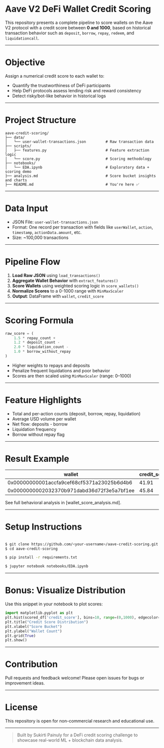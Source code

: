 #  Aave V2 DeFi Wallet Credit Scoring

This repository presents a complete pipeline to score wallets on the Aave V2 protocol with a credit score between **0 and 1000**, based on historical transaction behavior such as `deposit`, `borrow`, `repay`, `redeem`, and `liquidationcall`.

---

# Objective

Assign a numerical credit score to each wallet to:

- Quantify the trustworthiness of DeFi participants
- Help DeFi protocols assess lending risk and reward consistency
- Detect risky/bot-like behavior in historical logs

---

# Project Structure

```
aave-credit-scoring/
├── data/
│   └── user-wallet-transactions.json         # Raw transaction data
├── scripts/
│   ├── features.py                           # Feature extraction logic
│   └── score.py                              # Scoring methodology
├── notebooks/
│   └── EDA.ipynb                             # Exploratory data + scoring demo
├── analysis.md                               # Score bucket insights and charts
├── README.md                                 # You're here ✅
```

---

# Data Input

- JSON File: `user-wallet-transactions.json`
- Format: One record per transaction with fields like `userWallet`, `action`, `timestamp`, `actionData.amount`, etc.
- Size: \~100,000 transactions

---

# Pipeline Flow

1. **Load Raw JSON** using `load_transactions()`
2. **Aggregate Wallet Behavior** with `extract_features()`
3. **Score Wallets** using weighted scoring logic in `score_wallets()`
4. **Normalize Scores** to a 0-1000 range with `MinMaxScaler`
5. **Output**: DataFrame with `wallet`, `credit_score`

---

# Scoring Formula

```python
raw_score = (
    1.5 * repay_count +
    1.2 * deposit_count -
    2.0 * liquidation_count -
    1.0 * borrow_without_repay
)
```

- Higher weights to repays and deposits
- Penalize frequent liquidations and poor behavior
- Scores are then scaled using `MinMaxScaler` (range: 0–1000)

---

# Feature Highlights

- Total and per-action counts (deposit, borrow, repay, liquidation)
- Average USD volume per wallet
- Net flow: deposits - borrow
- Liquidation frequency
- Borrow without repay flag

---

# Result Example

| wallet                                     | credit\_score |
| ------------------------------------------ | ------------- |
| 0x00000000001accfa9cef68cf5371a23025b6d4b6 | 41.91         |
| 0x0000000002032370b971dabd36d72f3e5a7bf1ee | 45.84         |

See full behavioral analysis in [wallet_score_analysis.md].

---

# Setup Instructions

```bash

$ git clone https://github.com/<your-username>/aave-credit-scoring.git
$ cd aave-credit-scoring

$ pip install -r requirements.txt

$ jupyter notebook notebooks/EDA.ipynb
```

---

# Bonus: Visualize Distribution

Use this snippet in your notebook to plot scores:

```python
import matplotlib.pyplot as plt
plt.hist(scored_df['credit_score'], bins=10, range=(0,1000), edgecolor='black')
plt.title("Credit Score Distribution")
plt.xlabel("Score Bucket")
plt.ylabel("Wallet Count")
plt.grid(True)
plt.show()
```

---

# Contribution

Pull requests and feedback welcome! Please open issues for bugs or improvement ideas.

---

# License

This repository is open for non-commercial research and educational use.

---

>  Built by Sukirti Painuly for a DeFi credit scoring challenge to showcase real-world ML + blockchain data analysis.

